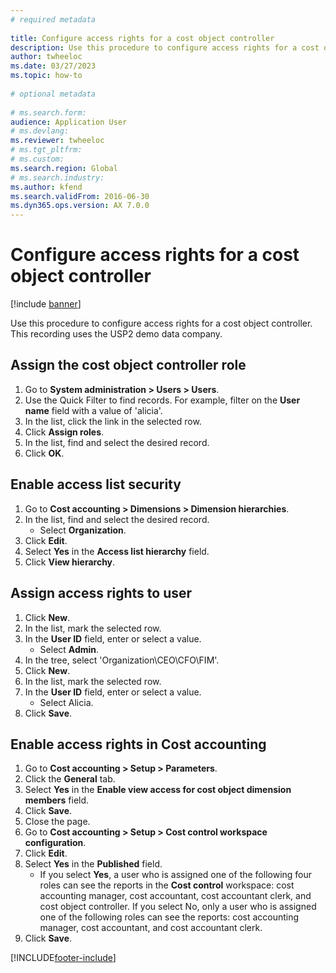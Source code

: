 ```yaml
--- 
# required metadata 
 
title: Configure access rights for a cost object controller
description: Use this procedure to configure access rights for a cost object controller. 
author: twheeloc
ms.date: 03/27/2023
ms.topic: how-to 
 
# optional metadata 
 
# ms.search.form:   
audience: Application User 
# ms.devlang:  
ms.reviewer: twheeloc
# ms.tgt_pltfrm:  
# ms.custom:  
ms.search.region: Global
# ms.search.industry: 
ms.author: kfend
ms.search.validFrom: 2016-06-30 
ms.dyn365.ops.version: AX 7.0.0 
---
```

# Configure access rights for a cost object controller

[!include [banner](../../includes/banner.md)]

Use this procedure to configure access rights for a cost object controller. This recording uses the USP2 demo data company.


## Assign the cost object controller role
1. Go to **System administration > Users > Users**.
2. Use the Quick Filter to find records. For example, filter on the **User name** field with a value of 'alicia'.
3. In the list, click the link in the selected row.
4. Click **Assign roles**.
5. In the list, find and select the desired record.
6. Click **OK**.

## Enable access list security
1. Go to **Cost accounting > Dimensions > Dimension hierarchies**.
2. In the list, find and select the desired record.
    * Select **Organization**.  
3. Click **Edit**.
4. Select **Yes** in the **Access list hierarchy** field.
5. Click **View hierarchy**.

## Assign access rights to user
1. Click **New**.
2. In the list, mark the selected row.
3. In the **User ID** field, enter or select a value.
    * Select **Admin**.  
4. In the tree, select 'Organization\CEO\CFO\FIM'.
5. Click **New**.
6. In the list, mark the selected row.
7. In the **User ID** field, enter or select a value.
    * Select Alicia.  
8. Click **Save**.

## Enable access rights in Cost accounting
1. Go to **Cost accounting > Setup > Parameters**.
2. Click the **General** tab.
3. Select **Yes** in the **Enable view access for cost object dimension members** field.
4. Click **Save**.
5. Close the page.
6. Go to **Cost accounting > Setup > Cost control workspace configuration**.
7. Click **Edit**.
8. Select **Yes** in the **Published** field.
    * If you select **Yes**, a user who is assigned one of the following four roles can see the reports in the **Cost control** workspace: cost accounting manager, cost accountant, cost accountant clerk, and cost object controller. If you select No, only a user who is assigned one of the following roles can see the reports: cost accounting manager, cost accountant, and cost accountant clerk.    
9. Click **Save**.



[!INCLUDE[footer-include](../../../includes/footer-banner.md)]
